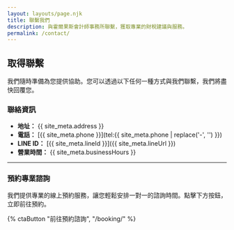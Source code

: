 ```yaml
---
layout: layouts/page.njk
title: 聯繫我們
description: 與霍爾果斯會計師事務所聯繫，獲取專業的財稅建議與服務。
permalink: /contact/
---
```


## 取得聯繫

我們隨時準備為您提供協助。您可以透過以下任何一種方式與我們聯繫，我們將盡快回覆您。

### **聯絡資訊**

* **地址：** {{ site_meta.address }}
* **電話：** [{{ site_meta.phone }}](tel:{{ site_meta.phone | replace('-', '') }})
* **LINE ID：** [{{ site_meta.lineId }}]({{ site_meta.lineUrl }})
* **營業時間：** {{ site_meta.businessHours }}

---

### **預約專業諮詢**

我們提供專業的線上預約服務，讓您輕鬆安排一對一的諮詢時間。點擊下方按鈕，立即前往預約。

<div class="text-center mt-8">
  {% ctaButton "前往預約諮詢", "/booking/" %}
</div>